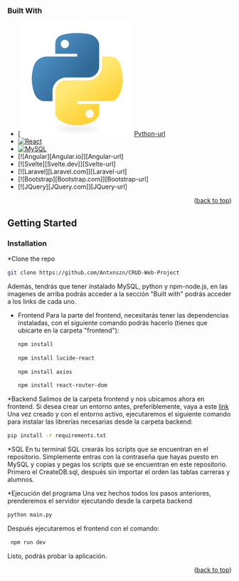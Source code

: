 <a id="readme-top"></a>

### Built With

* [![Python][Python.py][Python-url]
* [![React][React.js]][React-url]
* [![MySQL][MySQLimg]][MySQL-url]
* [![Angular][Angular.io]][Angular-url]
* [![Svelte][Svelte.dev]][Svelte-url]
* [![Laravel][Laravel.com]][Laravel-url]
* [![Bootstrap][Bootstrap.com]][Bootstrap-url]
* [![JQuery][JQuery.com]][JQuery-url]

<p align="right">(<a href="#readme-top">back to top</a>)</p>



<!-- GETTING STARTED -->
## Getting Started

### Installation

 *Clone the repo
   ```sh
   git clone https://github.com/Antxnszn/CRUD-Web-Project
   ```

Además, tendrás que tener instalado MySQL, python y npm-node.js, en las imagenes de arriba podrás acceder a la sección "Built with" podrás acceder a los links de cada uno.

* Frontend
  Para la parte del frontend, necesitarás tener las dependencias instaladas, con el siguiente comando podrás hacerlo (tienes que ubicarte en la carpeta "frontend"):
  ```sh
  npm install
  ```
  ```sh
  npm install lucide-react
  ```
  ```sh
  npm install axios
  ```
  
  ```sh
  npm install react-router-dom
  ```
*Backend
Salimos de la carpeta frontend y nos ubicamos ahora en frontend. Si desea crear un entorno antes, preferiblemente, vaya a este <a href="https://docs.python.org/es/3.13/tutorial/venv.html">link</a>
Una vez creado y con el entorno activo, ejecutaremos el siguiente comando para instalar las librerías necesarias desde la carpeta backend:
  ```sh
  pip install -r requirements.txt
  ```
*SQL
En tu terminal SQL crearás los scripts que se encuentran en el repositorio. Simplemente entras con la contraseña que hayas puesto en MySQL y copias y pegas los scripts que se encuentran en este repositorio.
Primero el CreateDB.sql, después sin importar el orden las tablas carreras y alumnos.

*Ejecución del programa
Una vez hechos todos los pasos anteriores, prenderemos el servidor ejecutando desde la carpeta backend
  ```sh
  python main.py
  ```
Después ejecutaremos el frontend con el comando:
 ```sh
  npm run dev
  ```
 Listo, podrás probar la aplicación.

<p align="right">(<a href="#readme-top">back to top</a>)</p>














<!-- MARKDOWN LINKS & IMAGES -->

[Python.py]: https://raw.githubusercontent.com/devicons/devicon/master/icons/python/python-original.svg
[Python-url]: https://www.python.org/
[React.js]: https://img.shields.io/badge/React-20232A?style=for-the-badge&logo=react&logoColor=61DAFB
[React-url]: https://reactjs.org/
[MySQLimg]: https://camo.githubusercontent.com/7ffe065f0566855ccc002dbc7a6d5bb115dbebd7f7d6fc84199c7e4ff4359aba/68747470733a2f2f7777772e766563746f726c6f676f2e7a6f6e652f6c6f676f732f6d7973716c2f6d7973716c2d617232312e737667
[MySQL-url]: https://www.mysql.com/

